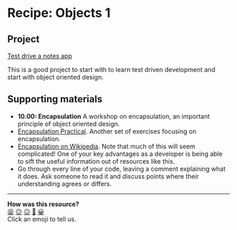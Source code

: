 # Recipe: Objects 1

## Project

[Test drive a notes app](notes_app.md)

This is a good project to start with to learn test driven development and start with object oriented design.

## Supporting materials
* **10.00: Encapsulation** A workshop on encapsulation, an important principle of object oriented design.
* [Encapsulation Practical](https://hackmd.io/2yBI8-9vTwm4u-5c5Q4tsg). Another set of exercises focusing on encapsulation.
* [Encapsulation on Wikipedia](https://en.wikipedia.org/wiki/Encapsulation_(computer_programming)). Note that much of this will seem complicated! One of your key advantages as a developer is being able to sift the useful information out of resources like this.
* Go through every line of your code, leaving a comment explaining what it does. Ask someone to read it and discuss points where their understanding agrees or differs.

<!-- BEGIN GENERATED SECTION DO NOT EDIT -->

---

**How was this resource?**  
[😫](https://airtable.com/shrUJ3t7KLMqVRFKR?prefill_Repository=makersacademy/course&prefill_File=goals/self_directed_learning/inquiry_projects/objects_1.md&prefill_Sentiment=😫) [😕](https://airtable.com/shrUJ3t7KLMqVRFKR?prefill_Repository=makersacademy/course&prefill_File=goals/self_directed_learning/inquiry_projects/objects_1.md&prefill_Sentiment=😕) [😐](https://airtable.com/shrUJ3t7KLMqVRFKR?prefill_Repository=makersacademy/course&prefill_File=goals/self_directed_learning/inquiry_projects/objects_1.md&prefill_Sentiment=😐) [🙂](https://airtable.com/shrUJ3t7KLMqVRFKR?prefill_Repository=makersacademy/course&prefill_File=goals/self_directed_learning/inquiry_projects/objects_1.md&prefill_Sentiment=🙂) [😀](https://airtable.com/shrUJ3t7KLMqVRFKR?prefill_Repository=makersacademy/course&prefill_File=goals/self_directed_learning/inquiry_projects/objects_1.md&prefill_Sentiment=😀)  
Click an emoji to tell us.

<!-- END GENERATED SECTION DO NOT EDIT -->

